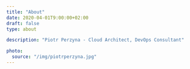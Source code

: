 ```yaml
---
title: "About"
date: 2020-04-01T9:00:00+02:00
draft: false
type: about

description: "Piotr Perzyna - Cloud Architect, DevOps Consultant"

photo:
  source: "/img/piotrperzyna.jpg"
---
```

